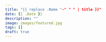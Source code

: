 ```yaml
---
title: "{{ replace .Name "-" " " | title }}"
date: {{ .Date }}
description: ""
image: images/featured.jpg
tags: []
draft: true
---
```

